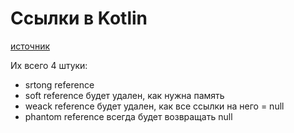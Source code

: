 # Ссылки в Kotlin

[источник](/basics/lowLevelConcepts/ram_arc.md/)

Их всего 4 штуки:

- srtong reference
- soft reference будет удален, как нужна  память
- weack reference будет удален, как все ссылки на него = null
- phantom reference всегда будет возвращать null

